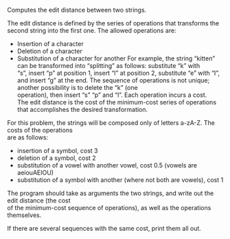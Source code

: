 Computes	the	edit	distance	between	two	strings.		
	
The	edit	distance	is	defined	by	the	series	of	operations	that		transforms	the	second	string	into	the	
first	one.		The	allowed	operations	are:		
-  Insertion	of	a	character	
-  Deletion	of	a	character	
-  Substitution	of	a	character	for	another	
For	example,	the	string	“kitten”	can	be	transformed	into	“splitting”	as	follows:	substitute	“k”	with	
“s”,	insert	“p”	at	position	1,	insert	“l”	at	position	2,	substitute	“e”	with	“I”,	and	insert	“g”	at	the	
end.	The	sequence	of	operations	is	not	unique;	another	possibility	is	to	delete	the	“k”	(one	
operation),	then	insert	“s”	“p”	and	“l”.	Each	operation	incurs	a	cost.		
The	edit	distance	is	the	cost	of	the	minimum-cost	series	of	operations	that	accomplishes	the	
desired	transformation.	
		
For	this	problem,	the	strings	will	be	composed	only	of	letters	a-zA-Z.	The	costs	of	the	operations	
are	as	follows:	
-  insertion	of	a	symbol,	cost	3	
-  deletion	of	a	symbol,	cost	2	
-  substitution	of	a	vowel	with	another	vowel,	cost	0.5	(vowels	are	aeiouAEIOU)	
-  substitution	of	a	symbol	with	another	(where	not	both	are	vowels),	cost	1	
	
The	program	should	take	as	arguments	the	two	strings,	and	write	out	the	edit	distance	(the	cost	
of	the	minimum-cost	sequence	of	operations),	as	well	as	the	operations	themselves.		

If	there	are	several	sequences	with	the	same	cost,	print	them	all	out.
